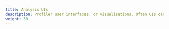 ```yaml
---
title: Analysis UIs
description: Profiler user interfaces, or visualisations. Often UIs can read in multiple data formats. Often UIs can also profile software directly, but for this site, what's important is that the profiler can visualise profile data.
weight: 30
---
```

